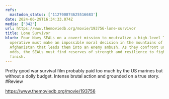 ```yaml
---
refs:
  mastodon_status: ['112700874625516683']
date: 2024-06-29T16:34:33.074Z
media: ["342"]
url: https://www.themoviedb.org/movie/193756-lone-survivor
title: Lone Survivor
blurb: Four Navy SEALs on a covert mission to neutralize a high-level Taliban
  operative must make an impossible moral decision in the mountains of
  Afghanistan that leads them into an enemy ambush. As they confront unthinkable
  odds, the SEALs must find reserves of strength and resilience to fight to the
  finish.
---
```


Pretty good war survival film probably paid too much by the US marines but without a dolly budget. Intense brutal action and grounded on a true story. #Review

https://www.themoviedb.org/movie/193756
